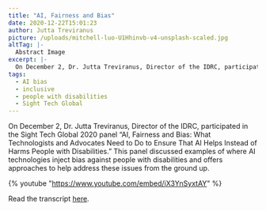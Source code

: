 ```yaml
---
title: "AI, Fairness and Bias"
date: 2020-12-22T15:01:23
author: Jutta Treviranus
picture: /uploads/mitchell-luo-U1Hhinvb-v4-unsplash-scaled.jpg
altTag: |-
  Abstract Image
excerpt: |-
  On December 2, Dr. Jutta Treviranus, Director of the IDRC, participated in the Sight Tech Global 2020 panel “AI, Fairness and Bias: What Technologists and Advocates Need to…
tags:
  - AI bias
  - inclusive
  - people with disabilities
  - Sight Tech Global
---
```

On December 2, Dr. Jutta Treviranus, Director of the IDRC, participated in the Sight Tech Global 2020 panel “AI, Fairness and Bias: What Technologists and Advocates Need to Do to Ensure That AI Helps Instead of Harms People with Disabilities.” This panel discussed examples of where AI technologies inject bias against people with disabilities and offers approaches to help address these issues from the ground up.

{% youtube "https://www.youtube.com/embed/iX3YnSyxtAY" %}

Read the transcript [here](https://sighttechglobal.com/session/ai-fairness-and-bias-what-technologists-and-advocates-need-to-do-to-ensure-that-ai-helps-instead-of-harms-people-with-disabilities/).
